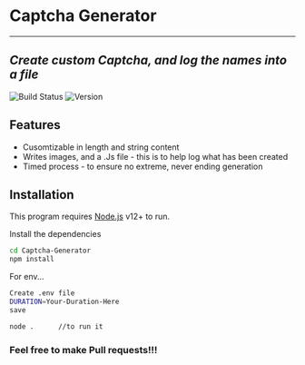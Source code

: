 # Captcha Generator
---
## _Create custom Captcha, and log the names into a file_

![Build Status](https://img.shields.io/badge/Build-Passing-brightgreen) ![Version](https://img.shields.io/badge/Version-1.5.0-blue)

## Features
- Cusomtizable in length and string content
- Writes images, and a .Js file - this is to help log what has been created
- Timed process - to ensure no extreme, never ending generation 

## Installation

This program requires [Node.js](https://nodejs.org/) v12+ to run.

Install the dependencies

```sh
cd Captcha-Generator
npm install
```

For env...

```sh
Create .env file
DURATION=Your-Duration-Here
save

node .      //to run it
```

### Feel free to make Pull requests!!!
